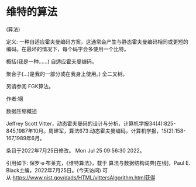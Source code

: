 # 维特的算法


(算法)



定义:
一种自适应霍夫曼编码方案。这通常会产生与静态霍夫曼编码相同或更短的编码。在最坏的情况下，每个码字会多使用一个比特。



概括(我是一种……)
自适应霍夫曼编码。



聚合子(…)是我的一部分或在我身上使用。)
全二叉树。



另请参阅
FGK算法。


作者:钢


数据压缩概述



Jeffrey Scott Vitter，动态霍夫曼码的设计与分析，计算机学报34(4):825-845,1987年10月。周建军，算法673:动态霍夫曼编码，计算机学报，15(2):158-167,1989年6月。








条目于2022年7月25日修改。
Mon Jul 25 09:56:30 2022。



引用如下:
保罗·e·布莱克，《维特算法》，载于
算法与数据结构词典[在线]，Paul E. Black主编，2022年7月25日。(今天访问)
可从:https://www.nist.gov/dads/HTML/vittersAlgorithm.html获得